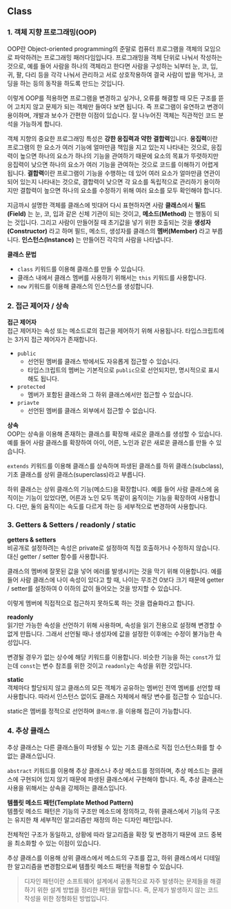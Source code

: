 <div class="sc-gsTEea gleZcK emd-markdown material-simple-view__note"><p class="sc-hKgJUU kTpEyo elicemd elicemd--theme-light" style="transition: opacity 300ms ease-in-out 0s; opacity: 1;"><h2 id="class">Class</h2><h3 id="1-객체-지향-프로그래밍oop">1. 객체 지향 프로그래밍(OOP)</h3><p>OOP란 Object-oriented programming의 준말로 컴퓨터 프로그램을 객체의 모임으로 파악하려는 프로그래밍 패러다임입니다. 프로그래밍을 객체 단위로 나눠서 작성하는 것으로, 예를 들어 사람을 하나의 객체라고 한다면 사람을 구성하는 뇌부터 눈, 코, 입, 귀, 팔, 다리 등을 각각 나눠서 관리하고 서로 상호작용하여 결국 사람이 밥을 먹거나, 코딩을 하는 등의 동작을 하도록 만드는 것입니다.</p><p>이렇게 OOP를 적용하면 프로그램을 변경하고 싶거나, 오류를 해결할 때 모든 구조를 뜯어 고치지 않고 문제가 되는 객체만 들여다 보면 됩니다. 즉 프로그램이 유연하고 변경이 용이하며, 개발과 보수가 간편한 이점이 있습니다. 잘 나누어진 객체는 직관적인 코드 분석을 가능하게 합니다.</p><p>객체 지향의 중요한 프로그래밍 특성은 <strong>강한 응집력과 약한 결합력</strong>입니다. <strong>응집력</strong>이란 프로그램의 한 요소가 여러 기능에 얼마만큼 책임을 지고 있는지 나타내는 것으로, 응집력이 높으면 하나의 요소가 하나의 기능을 관여하기 때문에 요소의 목표가 뚜렷하지만 응집력이 낮으면 하나의 요소가 여러 기능을 관여하는 것으로 코드를 이해하기 어렵게 됩니다. <strong>결합력</strong>이란 프로그램이 기능을 수행하는 데 있어 여러 요소가 얼마만큼 연관이 되어 있는지 나타내는 것으로, 결합력이 낮으면 각 요소를 독립적으로 관리하기 용이하지만 결합력이 높으면 하나의 요소를 수정하기 위해 여러 요소를 모두 확인해야 합니다.</p><p>지금까시 설명한 객체를 클래스에 빗대어 다시 표현하자면 사람 <strong>클래스</strong>에서 <strong>필드(Field)</strong> 는 눈, 코, 입과 같은 신체 기관이 되는 것이고, <strong>메소드(Method)</strong> 는 행동이 되는 것입니다. 그리고 사람이 만들어질 때 초기값을 넣기 위한 호출되는 것을 <strong>생성자(Constructor)</strong> 라고 하며 필드, 메소드, 생성자를 클래스의 <strong>멤버(Member)</strong> 라고 부릅니다. <strong>인스턴스(Instance)</strong> 는 만들어진 각각의 사람을 나타냅니다.</p><p><strong>클래스 문법</strong></p><ul><li><code>class</code> 키워드를 이용해 클래스를 만들 수 있습니다.</li><li>클래스 내에서 클래스 멤버를 사용하기 위해서는 <code>this</code> 키워드를 사용합니다.</li><li><code>new</code> 키워드를 이용해 클래스의 인스턴스를 생성합니다.</li></ul><h3 id="2-접근-제어자--상속">2. 접근 제어자 / 상속</h3><p><strong>접근 제어자</strong><br>접근 제어자는 속성 또는 메소드로의 접근을 제어하기 위해 사용됩니다. 타입스크립트에는 3가지 접근 제어자가 존재합니다.</p><ul><li><code>public</code><ul><li>선언된 멤버를 클래스 밖에서도 자유롭게 접근할 수 있습니다.</li><li>타입스크립트의 멤버는 기본적으로 <code>public</code>으로 선언되지만, 명시적으로 표시해도 됩니다.</li></ul></li><li><code>protected</code><ul><li>멤버가 포함된 클래스와 그 하위 클래스에서만 접근할 수 있습니다.</li></ul></li><li><code>priavte</code><ul><li>선언된 멤버를 클래스 외부에서 접근할 수 없습니다.</li></ul></li></ul><p><strong>상속</strong><br>OOP는 상속을 이용해 존재하는 클래스를 확장해 새로운 클래스를 생성할 수 있습니다. 예를 들어 사람 클래스를 확장하여 아이, 어른, 노인과 같은 새로운 클래스를 만들 수 있습니다.</p><p><code>extends</code> 키워드를 이용해 클래스를 상속하며 파생된 클래스를 하위 클래스(subclass), 기초 클래스를 상위 클래스(superclass)라고 부릅니다.</p><p>하위 클래스는 상위 클래스의 기능(메소드)을 확장합니다. 예를 들어 사람 클래스에 움직이는 기능이 있었다면, 어른과 노인 모두 똑같이 움직이는 기능을 확장하여 사용합니다. 다만, 둘의 움직이는 속도를 다르게 하는 등 세부적으로 변경하여 사용합니다.</p><h3 id="3-getters--setters--readonly--static">3. Getters &amp; Setters / readonly / static</h3><p><strong>getters &amp; setters</strong><br>비공개로 설정하려는 속성은 private로 설정하여 직접 호출하거나 수정하지 않습니다. 대신 getter / setter 함수를 사용합니다.</p><p>클래스의 멤버에 잘못된 값을 넣어 에러를 발생시키는 것을 막기 위해 이용합니다. 예를 들어 사람 클래스에 나이 속성이 있다고 할 때, 나이는 무조건 0보다 크기 때문에 getter / setter를 설정하여 0 이하의 값이 들어오는 것을 방지할 수 있습니다.</p><p>이렇게 멤버에 직접적으로 접근하지 못하도록 하는 것을 캡슐화라고 합니다.</p><p><strong>readonly</strong><br>읽기만 가능한 속성을 선언하기 위해 사용하며, 속성을 읽기 전용으로 설정해 변경할 수 없게 만듭니다. 그래서 선언될 때나 생성자에 값을 설정한 이후에는 수정이 불가능한 속성입니다.</p><p>변경될 경우가 없는 상수에 해당 키워드를 이용합니다. 비슷한 기능을 하는 <code>const</code>가 있는데 <code>const</code>는 변수 참조를 위한 것이고 <code>readonly</code>는 속성을 위한 것입니다.</p><p><strong>static</strong><br>객체마다 할당되지 않고 클래스의 모든 객체가 공유하는 멤버인 전역 멤버를 선언할 때 사용합니다. 따라서 인스턴스 없이도 클래스 자체에서 해당 변수를 접근할 수 있습니다.</p><p>static은 멤버를 정적으로 선언하며 <code>클래스명.</code>을 이용해 접근이 가능합니다.</p><h3 id="4-추상-클래스">4. 추상 클래스</h3><p>추상 클래스는 다른 클래스들이 파생될 수 있는 기초 클래스로 직접 인스턴스화를 할 수 없는 클래스입니다.</p><p><code>abstract</code> 키워드를 이용해 추상 클래스나 추상 메소드를 정의하며, 추상 메소드는 클래스에 구현되어 있지 않기 때문에 파생된 클래스에서 구현해야 합니다. 즉, 추상 클래스는 사용을 위해서는 상속을 강제하는 클래스입니다.</p><p><strong>템플릿 메소드 패턴(Template Method Pattern)</strong><br>템플릿 메소드 패턴은 기능의 구조만 메소드에 정의하고, 하위 클래스에서 기능의 구조는 유지한 채 세부적인 알고리즘만 재정의 하는 디자인 패턴입니다.</p><p>전체적인 구조가 동일하고, 상황에 따라 알고리즘을 확장 및 변경하기 때문에 코드 중복을 최소화할 수 있는 이점이 있습니다.</p><p>추상 클래스를 이용해 상위 클래스에서 메소드의 구조를 잡고, 하위 클래스에서 디테일한 알고리즘을 변경함으로써 템플릿 메소드 패턴을 적용할 수 있습니다.</p><blockquote><p>디자인 패턴이란 소프트웨어 설계에서 공통적으로 자주 발생하는 문제들을 해결하기 위한 설계 방법을 정리한 패턴을 말합니다. 즉, 문제가 발생하지 않는 코드 작성을 위한 정형화된 방법입니다.</p></blockquote></p><div class="sc-dlfnuX bJgQKs" style="transition: opacity 300ms ease-in-out 0s; opacity: 0; width: 0px; height: 0px; overflow: hidden;"><div class="sc-bdfBQB DIWNs" role="alert" aria-busy="true" style="margin-bottom: 1rem; width: 10rem; height: 2.25rem; background-size: 100rem 2.25rem; animation-duration: 1.5s, 200ms;"></div><div class="sc-bdfBQB DIWNs" role="alert" aria-busy="true" style="margin-bottom: 0.75rem; width: 70%; height: 1rem; background-size: 700% 1rem; animation-duration: 1.5s, 200ms;"></div><div class="sc-bdfBQB DIWNs" role="alert" aria-busy="true" style="margin-bottom: 0.75rem; width: 60%; height: 1rem; background-size: 600% 1rem; animation-duration: 1.5s, 200ms;"></div><div class="sc-bdfBQB DIWNs" role="alert" aria-busy="true" style="margin-bottom: 0rem; width: 50%; height: 1rem; background-size: 500% 1rem; animation-duration: 1.5s, 200ms;"></div></div></div>
